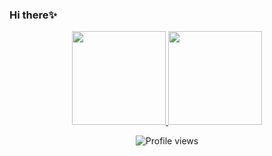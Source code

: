 ### Hi there✨

<!--✔️ Algumas Linguagens e ferramentas que uso:
<!--<div align="center" valign="top"><br>
 
 <!-- <img align="center" alt="Java" height="50" width="60" src="https://cdn.jsdelivr.net/gh/devicons/devicon/icons/java/java-original.svg">
  <!--img align="center" alt="Cpp" height="40" width="50" src="https://cdn.jsdelivr.net/gh/devicons/devicon/icons/cplusplus/cplusplus-original.svg"-->
  <!--img align="center" alt="C" height="40" width="50" src="https://cdn.jsdelivr.net/gh/devicons/devicon/icons/c/c-original.svg"-->
 <!--img align="center" alt="Arduino" height="50" width="60" src="https://cdn.jsdelivr.net/gh/devicons/devicon/icons/arduino/arduino-original-wordmark.svg"-->
  <!--img align="center" alt="Dart" height="40" width="50" src="https://cdn.jsdelivr.net/gh/devicons/devicon/icons/dart/dart-original.svg"-->
   <!--img align="center" alt="Flutter" height="40" width="50" src="https://cdn.jsdelivr.net/gh/devicons/devicon/icons/flutter/flutter-original.svg"-->
  <!--img align="center" alt="MySQL" height="40" width="50" src="https://cdn.jsdelivr.net/gh/devicons/devicon/icons/mysql/mysql-original.svg"-->
   
 
  <!--<img align="center" alt="HTML" height="40" width="50" src="https://raw.githubusercontent.com/devicons/devicon/master/icons/html5/html5-original.svg">
  <!--<img align="center" alt="CSS" height="40" width="50" src="https://raw.githubusercontent.com/devicons/devicon/master/icons/css3/css3-original.svg">
  <!--<img align="center" alt="Js" height="40" width="50" src="https://raw.githubusercontent.com/devicons/devicon/master/icons/javascript/javascript-plain.svg">
  <!--<img align="center" alt="Bootstrap" height="40" width="50" src="https://cdn.jsdelivr.net/gh/devicons/devicon/icons/bootstrap/bootstrap-plain-wordmark.svg">
  
  
</div><br>-->

<!--
📊 Métricas:
-->
<div align="center">
  <a href="https://github.com/Mariana-gs">
    <img height="150em" src="https://github-readme-stats.vercel.app/api?username=Mariana-gs&count_private=true&include_all_commits=true&show_icons=true&theme=panda&hide_border=false&show_owner=true"/>
    <img height="150em" src="https://github-readme-stats.vercel.app/api/top-langs/?username=Mariana-gs&theme=panda&hide_border=false&&layout=compact"/>
  </a>
  <p align="center"> <img src="https://komarev.com/ghpvc/?username=Mariana-gs&color=green" alt="Profile views" /> </p>
</div>

<!--
![Java](https://img.shields.io/badge/java-%23ED8B00.svg?style=for-the-badge&logo=java&logoColor=white)
![HTML5](https://img.shields.io/badge/html5-%23E34F26.svg?style=for-the-badge&logo=html5&logoColor=white)
![CSS3](https://img.shields.io/badge/css3-%231572B6.svg?style=for-the-badge&logo=css3&logoColor=white)
![JavaScript](https://img.shields.io/badge/javascript-%23323330.svg?style=for-the-badge&logo=javascript&logoColor=%23F7DF1E)
![C++](https://img.shields.io/badge/c++-%2300599C.svg?style=for-the-badge&logo=c%2B%2B&logoColor=white)
![C](https://img.shields.io/badge/c-%2300599C.svg?style=for-the-badge&logo=c&logoColor=white)

![MySQL](https://img.shields.io/badge/mysql-%2300f.svg?style=for-the-badge&logo=mysql&logoColor=white)


![Flutter](https://img.shields.io/badge/Flutter-%2302569B.svg?style=for-the-badge&logo=Flutter&logoColor=white)
![Dart](https://img.shields.io/badge/dart-%230175C2.svg?style=for-the-badge&logo=dart&logoColor=white)
-->

<!--
<div align="center">
  
  ![Snake animation](https://github.com/danielbped/danielbped/blob/output/github-contribution-grid-snake.svg)
  
</div> -->



<!--
**Mariana-gs/Mariana-gs** is a ✨ _special_ ✨ repository because its `README.md` (this file) appears on your GitHub profile.

Here are some ideas to get you started:

- 🔭 I’m currently working on ...
- 🌱 I’m currently learning ...
- 👯 I’m looking to collaborate on ...
- 🤔 I’m looking for help with ...
- 💬 Ask me about ...
- 📫 How to reach me: ...
- 😄 Pronouns: ...
- ⚡ Fun fact: ...
-->
